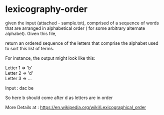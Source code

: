 # lexicography-order
 given the input (attached - sample.txt), comprised of a sequence of words that are arranged 
 in alphabetical order ( for some arbitrary alternate alphabet). Given this file,
 
 return an ordered sequence of the letters that comprise the alphabet used to sort this list of terms.  
 
 For instance, the output might look like this: 
 
 Letter 1 => 'b'  
 Letter 2 => 'd'  
 Letter 3 => ...
 
 
 Input : 
 dac
 be
 
 So here b should come after d as letters are in order 
 
 
 More Details at :  https://en.wikipedia.org/wiki/Lexicographical_order
